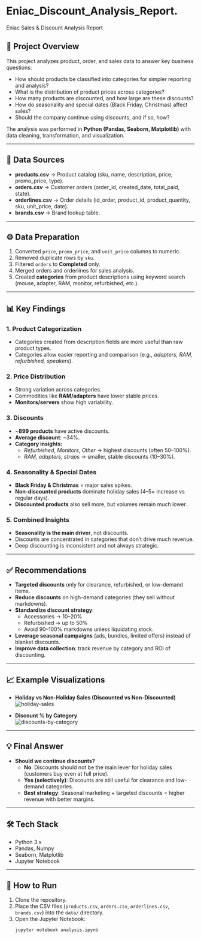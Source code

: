 # Eniac_Discount_Analysis_Report.
Eniac Sales &amp; Discount Analysis Report


## 📌 Project Overview
This project analyzes product, order, and sales data to answer key business questions:
- How should products be classified into categories for simpler reporting and analysis?
- What is the distribution of product prices across categories?
- How many products are discounted, and how large are these discounts?
- How do seasonality and special dates (Black Friday, Christmas) affect sales?
- Should the company continue using discounts, and if so, how?

The analysis was performed in **Python (Pandas, Seaborn, Matplotlib)** with data cleaning, transformation, and visualization.

---

## 📂 Data Sources
- **products.csv** → Product catalog (sku, name, description, price, promo_price, type).
- **orders.csv** → Customer orders (order_id, created_date, total_paid, state).
- **orderlines.csv** → Order details (id_order, product_id, product_quantity, sku, unit_price, date).
- **brands.csv** → Brand lookup table.

---

## ⚙️ Data Preparation
1. Converted `price`, `promo_price`, and `unit_price` columns to numeric.  
2. Removed duplicate rows by `sku`.  
3. Filtered `orders` to **Completed** only.  
4. Merged orders and orderlines for sales analysis.  
5. Created **categories** from product descriptions using keyword search (mouse, adapter, RAM, monitor, refurbished, etc.).  

---

## 📊 Key Findings

### 1. Product Categorization
- Categories created from description fields are more useful than raw product types.
- Categories allow easier reporting and comparison (e.g., *adapters, RAM, refurbished, speakers*).

### 2. Price Distribution
- Strong variation across categories.
- Commodities like **RAM/adapters** have lower stable prices.
- **Monitors/servers** show high variability.

### 3. Discounts
- ~**899 products** have active discounts.  
- **Average discount**: ~34%.  
- **Category insights:**
  - *Refurbished, Monitors, Other* → highest discounts (often 50–100%).  
  - *RAM, adapters, straps* → smaller, stable discounts (10–30%).  

### 4. Seasonality & Special Dates
- **Black Friday & Christmas** = major sales spikes.  
- **Non-discounted products** dominate holiday sales (4–5× increase vs regular days).  
- **Discounted products** also sell more, but volumes remain much lower.

### 5. Combined Insights
- **Seasonality is the main driver**, not discounts.  
- Discounts are concentrated in categories that don’t drive much revenue.  
- Deep discounting is inconsistent and not always strategic.

---

## ✅ Recommendations
- **Targeted discounts** only for clearance, refurbished, or low-demand items.  
- **Reduce discounts** on high-demand categories (they sell without markdowns).  
- **Standardize discount strategy**:  
  - Accessories → 10–20%  
  - Refurbished → up to 50%  
  - Avoid 90–100% markdowns unless liquidating stock.  
- **Leverage seasonal campaigns** (ads, bundles, limited offers) instead of blanket discounts.  
- **Improve data collection**: track revenue by category and ROI of discounting.  

---

## 📈 Example Visualizations
- **Holiday vs Non-Holiday Sales (Discounted vs Non-Discounted)**  
  ![holiday-sales](figures/holiday_sales.png)

- **Discount % by Category**  
  ![discounts-by-category](figures/discounts_by_category.png)

---

## 💡 Final Answer
- **Should we continue discounts?**  
  - **No**: Discounts should not be the main lever for holiday sales (customers buy even at full price).  
  - **Yes (selectively)**: Discounts are still useful for clearance and low-demand categories.  
  - **Best strategy**: Seasonal marketing + targeted discounts = higher revenue with better margins.

---

## 🛠️ Tech Stack
- Python 3.x  
- Pandas, Numpy  
- Seaborn, Matplotlib  
- Jupyter Notebook  

---

## 🚀 How to Run
1. Clone the repository.  
2. Place the CSV files (`products.csv`, `orders.csv`, `orderlines.csv`, `brands.csv`) into the `data/` directory.  
3. Open the Jupyter Notebook:
   ```bash
   jupyter notebook analysis.ipynb
